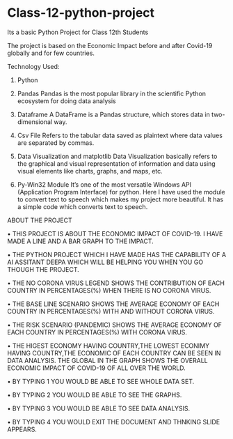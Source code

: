# Class-12-python-project
Its a basic Python Project for Class 12th Students

The project is based on the Economic Impact before and after Covid-19 globally and for few countries.

Technology Used:
1. Python

2. Pandas
Pandas is the most popular library in the scientific Python ecosystem for doing data analysis

3. Dataframe
A DataFrame is a Pandas structure, which stores data in two-dimensional way. 

4. Csv File
Refers to the tabular data saved as plaintext where data values are separated by commas.

5. Data Visualization and matplotlib
Data Visualization basically refers to the graphical and visual representation of information and data using visual elements like charts, graphs, and maps, etc.

6. Py-Win32 Module
It’s one of the most versatile Windows API (Application Program Interface) for python.
Here I have used the module to convert  text to speech which makes my project more beautiful. It has a simple code which converts text to speech.


ABOUT THE PROJECT

•	THIS PROJECT IS ABOUT THE ECONOMIC IMPACT OF COVID-19. I HAVE MADE A LINE AND A BAR GRAPH TO THE IMPACT. 

•	THE PYTHON PROJECT WHICH I HAVE MADE HAS THE CAPABILITY OF A AI ASSITANT DEEPA WHICH WILL BE HELPING YOU WHEN YOU GO THOUGH THE PROJECT.

•	THE NO CORONA VIRUS LEGEND SHOWS THE CONTRIBUTION OF EACH COUNTRY IN PERCENTAGES(%) WHEN THERE IS NO CORONA VIRUS.

•	THE BASE LINE SCENARIO SHOWS THE AVERAGE ECONOMY OF EACH COUNTRY IN PERCENTAGES(%) WITH AND WITHOUT CORONA VIRUS.

•	THE RISK SCENARIO (PANDEMIC) SHOWS THE AVERAGE ECONOMY OF EACH COUNTRY IN PERCENTAGES(%) WITH CORONA VIRUS.

•	THE HIGEST ECONOMY HAVING COUNTRY,THE LOWEST ECONIMY HAVING COUNTRY,THE ECONOMIC OF EACH COUNTRY CAN BE SEEN IN DATA ANALYSIS. THE GLOBAL IN THE GRAPH SHOWS THE OVERALL ECONOMIC IMPACT OF COVID-19 OF ALL OVER THE WORLD.

•	BY TYPING 1 YOU WOULD BE ABLE TO SEE WHOLE DATA SET. 

•	BY TYPING 2 YOU WOULD BE ABLE TO SEE THE GRAPHS.

•	BY TYPING 3 YOU WOULD BE ABLE TO SEE DATA ANALYSIS. 

•	BY TYPING 4 YOU WOULD EXIT THE DOCUMENT AND THNKING SLIDE APPEARS.
